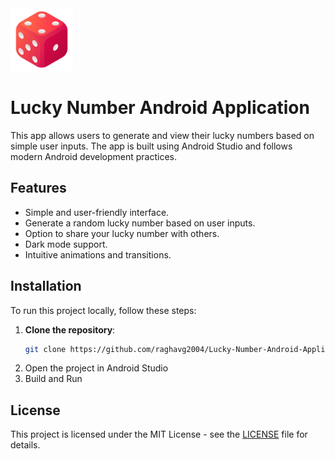 <img src="app/src/main/res/drawable/dice.png" alt="App Icon" width="100" height="100">

# Lucky Number Android Application

This app allows users to generate and view their lucky numbers based on simple user inputs. The app is built using Android Studio and follows modern Android development practices.

## Features

- Simple and user-friendly interface.
- Generate a random lucky number based on user inputs.
- Option to share your lucky number with others.
- Dark mode support.
- Intuitive animations and transitions.

## Installation

To run this project locally, follow these steps:

1. **Clone the repository**:
   ```bash
   git clone https://github.com/raghavg2004/Lucky-Number-Android-Application.git
   ```
2. Open the project in Android Studio
3. Build and Run

## License

This project is licensed under the MIT License - see the [LICENSE](LICENSE) file for details.
